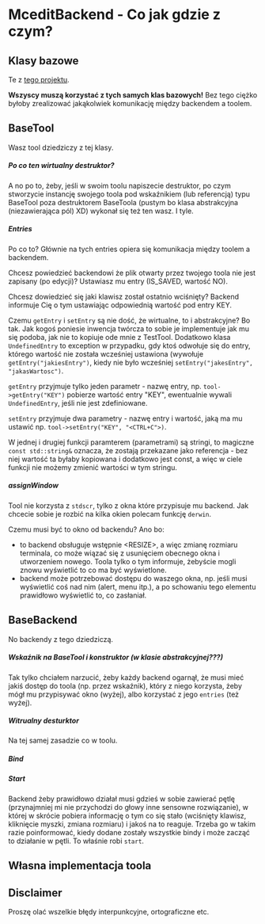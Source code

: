 # MceditBackend - Co jak gdzie z czym?
## Klasy bazowe
Te z [tego projektu](https://github.com/Guslarz/PO-project).

__Wszyscy muszą korzystać z tych samych klas bazowych!__ Bez tego ciężko byłoby zrealizować jakąkolwiek komunikację między backendem a toolem.
## BaseTool
Wasz tool dziedziczy z tej klasy.

##### Po co ten wirtualny destruktor?

A no po to, żeby, jeśli w swoim toolu napiszecie destruktor, po czym stworzycie instancję swojego toola pod wskaźnikiem (lub referencją) typu BaseTool poza destruktorem BaseToola (pustym bo klasa abstrakcyjna (niezawierająca pól) XD) wykonał się też ten wasz. I tyle.

##### Entries
Po co to? Głównie na tych entries opiera się komunikacja między toolem a backendem. 

Chcesz powiedzieć backendowi że plik otwarty przez twojego toola nie jest zapisany (po edycji)? Ustawiasz mu entry (IS_SAVED, wartość NO). 

Chcesz dowiedzieć się jaki klawisz został ostatnio wciśnięty? Backend informuje Cię o tym ustawiając odpowiednią wartość pod entry KEY.

Czemu `getEntry` i `setEntry` są nie dość, że wirtualne, to i abstrakcyjne? Bo tak. Jak kogoś poniesie inwencja twórcza to sobie je implementuje jak mu się podoba, jak nie to kopiuje ode mnie z TestTool.  Dodatkowo klasa `UndefinedEntry` to exception w przypadku, gdy ktoś odwołuje się do entry, którego wartość nie została wcześniej ustawiona (wywołuje `getEntry("jakiesEntry")`, kiedy nie było wcześniej `setEntry("jakesEntry", "jakasWartosc")`.

`getEntry` przyjmuje tylko jeden parametr - nazwę entry, np. `tool->getEntry("KEY")` pobierze wartość entry "KEY", ewentualnie wywali `UndefinedEntry`, jeśli nie jest zdefiniowane.

`setEntry` przyjmuje dwa parametry - nazwę entry i wartość, jaką ma mu ustawić np. `tool->setEntry("KEY", "<CTRL+C">)`.

W jednej i drugiej funkcji paramterem (parametrami) są stringi, to magiczne `const std::string&` oznacza, że zostają przekazane jako referencja - bez niej wartość ta byłaby kopiowana i dodatkowo jest const, a więc w ciele funkcji nie możemy zmienić wartości w tym stringu.

##### assignWindow
Tool nie korzysta z `stdscr`, tylko z okna które przypisuje mu backend. Jak chcecie sobie je rozbić na kilka okien polecam funkcję `derwin`.

Czemu musi być to okno od backendu? Ano bo:
- to backend obsługuje wstępnie \<RESIZE\>, a więc zmianę rozmiaru terminala, co może wiązać się z usunięciem obecnego okna i utworzeniem nowego. Toola tylko o tym informuje, żebyście mogli znowu wyświetlić to co ma być wyświetlone.
- backend może potrzebować dostępu do waszego okna, np. jeśli musi wyświetlić coś nad nim (alert, menu itp.), a po schowaniu tego elementu prawidłowo wyświetlić to, co zasłaniał.

## BaseBackend
No backendy z tego dziedziczą.

##### Wskaźnik na BaseTool i konstruktor (w klasie abstrakcyjnej???)
Tak tylko chciałem narzucić, żeby każdy backend ogarnął, że musi mieć jakiś dostęp do toola (np. przez wskaźnik), który z niego korzysta, żeby mógł mu przypisywać okno (wyżej), albo korzystać z jego `entries` (też wyżej).

##### Witrualny desturktor
Na tej samej zasadzie co w toolu.

##### Bind


##### Start
Backend żeby prawidłowo działał musi gdzieś w sobie zawierać pętlę (przynajmniej mi nie przychodzi do głowy inne sensowne rozwiązanie), w której w skrócie pobiera informację o tym co się stało (wciśnięty klawisz, kliknięcie myszki, zmiana rozmiaru) i jakoś na to reaguje. Trzeba go w takim razie poinformować, kiedy dodane zostały wszystkie bindy i może zacząć to działanie w pętli. To właśnie robi `start`.

## Własna implementacja toola

## Disclaimer
Proszę olać wszelkie błędy interpunkcyjne, ortograficzne etc.
